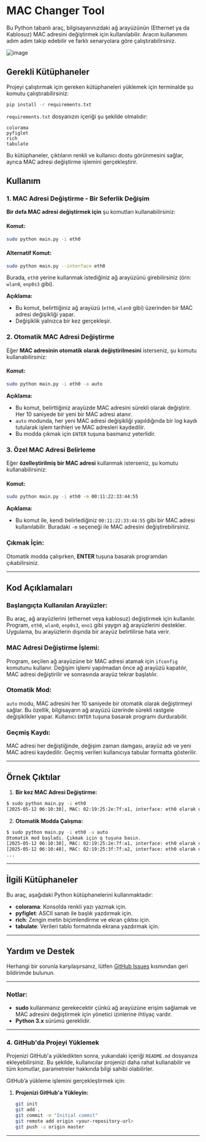 
# MAC Changer Tool

Bu Python tabanlı araç, bilgisayarınızdaki ağ arayüzünün (Ethernet ya da Kablosuz) MAC adresini değiştirmek için kullanılabilir. Aracın kullanımını adım adım takip edebilir ve farklı senaryolara göre çalıştırabilirsiniz.

![image](https://github.com/user-attachments/assets/ca07ca67-ac7b-4bf3-b1a8-345022a24d37)

## Gerekli Kütüphaneler

Projeyi çalıştırmak için gereken kütüphaneleri yüklemek için terminalde şu komutu çalıştırabilirsiniz:

```bash
pip install -r requirements.txt
```

`requirements.txt` dosyanızın içeriği şu şekilde olmalıdır:

```
colorama
pyfiglet
rich
tabulate
```

Bu kütüphaneler, çıktıların renkli ve kullanıcı dostu görünmesini sağlar, ayrıca MAC adresi değiştirme işlemini gerçekleştirir.

## Kullanım

### 1. **MAC Adresi Değiştirme - Bir Seferlik Değişim**

**Bir defa MAC adresi değiştirmek için** şu komutları kullanabilirsiniz:

#### Komut:
```bash
sudo python main.py -i eth0
```

#### Alternatif Komut:
```bash
sudo python main.py --interface eth0
```

Burada, `eth0` yerine kullanmak istediğiniz ağ arayüzünü girebilirsiniz (örn: `wlan0`, `enp0s3` gibi).

**Açıklama:**
- Bu komut, belirttiğiniz ağ arayüzü (`eth0`, `wlan0` gibi) üzerinden bir MAC adresi değişikliği yapar.
- Değişiklik yalnızca bir kez gerçekleşir.

### 2. **Otomatik MAC Adresi Değiştirme**

Eğer **MAC adresinin otomatik olarak değiştirilmesini** isterseniz, şu komutu kullanabilirsiniz:

#### Komut:
```bash
sudo python main.py -i eth0 -a auto
```

**Açıklama:**
- Bu komut, belirttiğiniz arayüzde MAC adresini sürekli olarak değiştirir. Her 10 saniyede bir yeni bir MAC adresi atanır.
- `auto` modunda, her yeni MAC adresi değişikliği yapıldığında bir log kaydı tutularak işlem tarihleri ve MAC adresleri kaydedilir.
- Bu modda çıkmak için `ENTER` tuşuna basmanız yeterlidir.

### 3. **Özel MAC Adresi Belirleme**

Eğer **özelleştirilmiş bir MAC adresi** kullanmak isterseniz, şu komutu kullanabilirsiniz:

#### Komut:
```bash
sudo python main.py -i eth0 -m 00:11:22:33:44:55
```

**Açıklama:**
- Bu komut ile, kendi belirlediğiniz `00:11:22:33:44:55` gibi bir MAC adresi kullanılabilir. Buradaki `-m` seçeneği ile MAC adresini değiştirebilirsiniz.

### Çıkmak İçin:
Otomatik modda çalışırken, **ENTER** tuşuna basarak programdan çıkabilirsiniz.

---

## Kod Açıklamaları

### **Başlangıçta Kullanılan Arayüzler:**
Bu araç, ağ arayüzlerini (ethernet veya kablosuz) değiştirmek için kullanılır. Program, `eth0`, `wlan0`, `enp0s3`, `eno1` gibi yaygın ağ arayüzlerini destekler. Uygulama, bu arayüzlerin dışında bir arayüz belirtilirse hata verir.

### **MAC Adresi Değiştirme İşlemi:**
Program, seçilen ağ arayüzüne bir MAC adresi atamak için `ifconfig` komutunu kullanır. Değişim işlemi yapılmadan önce ağ arayüzü kapatılır, MAC adresi değiştirilir ve sonrasında arayüz tekrar başlatılır.

### **Otomatik Mod:**
`auto` modu, MAC adresini her 10 saniyede bir otomatik olarak değiştirmeyi sağlar. Bu özellik, bilgisayarın ağ arayüzü üzerinde sürekli rastgele değişiklikler yapar. Kullanıcı `ENTER` tuşuna basarak programı durdurabilir.

### **Geçmiş Kaydı:**
MAC adresi her değiştiğinde, değişim zaman damgası, arayüz adı ve yeni MAC adresi kaydedilir. Geçmiş verileri kullanıcıya tabular formatta gösterilir.

---

## Örnek Çıktılar

1. **Bir kez MAC Adresi Değiştirme:**
```bash
$ sudo python main.py -i eth0
[2025-05-12 06:10:30], MAC: 02:19:25:2e:7f:a1, interface: eth0 olarak değiştirildi
```

2. **Otomatik Modda Çalışma:**
```bash
$ sudo python main.py -i eth0 -a auto
Otomatik mod başladı. Çıkmak için q tuşuna basın.
[2025-05-12 06:10:30], MAC: 02:19:25:2e:7f:a1, interface: eth0 olarak değiştirildi
[2025-05-12 06:10:40], MAC: 02:19:25:3f:7f:a2, interface: eth0 olarak değiştirildi
...
```

---

## İlgili Kütüphaneler

Bu araç, aşağıdaki Python kütüphanelerini kullanmaktadır:

- **colorama**: Konsolda renkli yazı yazmak için.
- **pyfiglet**: ASCII sanatı ile başlık yazdırmak için.
- **rich**: Zengin metin biçimlendirme ve ekran çıktısı için.
- **tabulate**: Verileri tablo formatında ekrana yazdırmak için.

---

## Yardım ve Destek

Herhangi bir sorunla karşılaşırsanız, lütfen [GitHub Issues](https://github.com/your-repo/issues) kısmından geri bildirimde bulunun.

---

### Notlar:
- **sudo** kullanmanız gerekecektir çünkü ağ arayüzüne erişim sağlamak ve MAC adresini değiştirmek için yönetici izinlerine ihtiyaç vardır.
- **Python 3.x** sürümü gereklidir.

---

### 4. GitHub'da Projeyi Yüklemek

Projenizi GitHub'a yükledikten sonra, yukarıdaki içeriği `README.md` dosyanıza ekleyebilirsiniz. Bu şekilde, kullanıcılar projenizi daha rahat kullanabilir ve tüm komutlar, parametreler hakkında bilgi sahibi olabilirler.

GitHub’a yükleme işlemini gerçekleştirmek için:

1. **Projenizi GitHub'a Yükleyin:**
   ```bash
   git init
   git add .
   git commit -m "Initial commit"
   git remote add origin <your-repository-url>
   git push -u origin master
   ```

---



